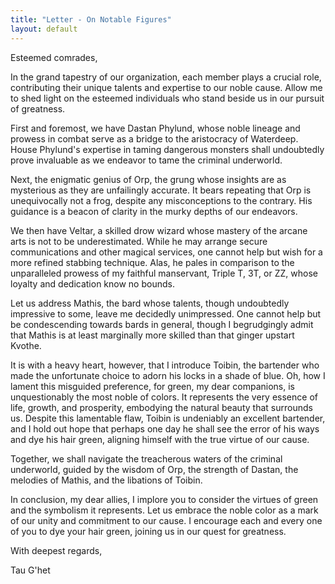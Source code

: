 ```yaml
---
title: "Letter - On Notable Figures"
layout: default
---
```


Esteemed comrades,

In the grand tapestry of our organization, each member plays a crucial role, contributing their unique talents and expertise to our noble cause. Allow me to shed light on the esteemed individuals who stand beside us in our pursuit of greatness.

First and foremost, we have Dastan Phylund, whose noble lineage and prowess in combat serve as a bridge to the aristocracy of Waterdeep. House Phylund's expertise in taming dangerous monsters shall undoubtedly prove invaluable as we endeavor to tame the criminal underworld.

Next, the enigmatic genius of Orp, the grung whose insights are as mysterious as they are unfailingly accurate. It bears repeating that Orp is unequivocally not a frog, despite any misconceptions to the contrary. His guidance is a beacon of clarity in the murky depths of our endeavors.

We then have Veltar, a skilled drow wizard whose mastery of the arcane arts is not to be underestimated. While he may arrange secure communications and other magical services, one cannot help but wish for a more refined stabbing technique. Alas, he pales in comparison to the unparalleled prowess of my faithful manservant, Triple T, 3T, or ZZ, whose loyalty and dedication know no bounds.

Let us address Mathis, the bard whose talents, though undoubtedly impressive to some, leave me decidedly unimpressed. One cannot help but be condescending towards bards in general, though I begrudgingly admit that Mathis is at least marginally more skilled than that ginger upstart Kvothe.

It is with a heavy heart, however, that I introduce Toibin, the bartender who made the unfortunate choice to adorn his locks in a shade of blue. Oh, how I lament this misguided preference, for green, my dear companions, is unquestionably the most noble of colors. It represents the very essence of life, growth, and prosperity, embodying the natural beauty that surrounds us. Despite this lamentable flaw, Toibin is undeniably an excellent bartender, and I hold out hope that perhaps one day he shall see the error of his ways and dye his hair green, aligning himself with the true virtue of our cause.

Together, we shall navigate the treacherous waters of the criminal underworld, guided by the wisdom of Orp, the strength of Dastan, the melodies of Mathis, and the libations of Toibin.

In conclusion, my dear allies, I implore you to consider the virtues of green and the symbolism it represents. Let us embrace the noble color as a mark of our unity and commitment to our cause. I encourage each and every one of you to dye your hair green, joining us in our quest for greatness.

With deepest regards,

Tau G'het
